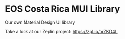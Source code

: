 # EOS Costa Rica MUI Library
Our own Material Design UI library.

Take a look at our Zeplin project: https://zpl.io/brZKD4L
